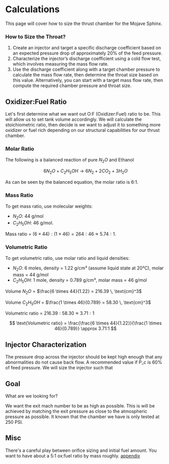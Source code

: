# Calculations

This page will cover how to size the thrust chamber for the Mojave Sphinx.

### How to Size the Throat?

1. Create an injector and target a specific discharge coefficient based on an expected pressure drop of approximately 20% of the feed pressure.
2. Characterize the injector’s discharge coefficient using a cold flow test, which involves measuring the mass flow rate.
3. Use the discharge coefficient along with a target chamber pressure to calculate the mass flow rate, then determine the throat size based on this value. Alternatively, you can start with a target mass flow rate, then compute the required chamber pressure and throat size.

## Oxidizer:Fuel Ratio 

Let's first determine what we want out O:F (Oxidizer:Fuel) ratio to be. This will allow us to set tank volume accordingly. We will calculate the stoichiometric ratio, then decide is we want to adjust it to something more oxidizer or fuel rich depending on our structural capabilities for our thrust chamber. 

### Molar Ratio

The following is a balanced reaction of pure $N_2O$ and Ethanol

$$
6 N_2O + C_2H_5OH \rightarrow 6 N_2 + 2 CO_2 + 3 H_2O
$$

As can be seen by the balanced equation, the molar ratio is 6:1. 

### Mass Ratio

To get mass ratio, use molecular weights: 

- $N_2O$: 44 g/mol
- $C_2H_5OH$: 46 g/mol. 

Mass ratio = $(6 \times 44) : (1 \times 46) = 264 : 46 \approx 5.74:1$.

### Volumetric Ratio

To get volumetric ratio, use molar ratio and liquid densities:

- $N_2O$: 6 moles, density = 1.22 g/cm³ (assume liquid state at 20°C), molar mass = 44 g/mol
- $C_2H_5OH$: 1 mole, density = 0.789 g/cm³, molar mass = 46 g/mol

Volume $N_2O$ = $\frac{6 \times 44}{1.22} = 216.39 \, \text{cm}^3$  

Volume $C_2H_5OH$ = $\frac{1 \times 46}{0.789} = 58.30 \, \text{cm}^3$  

Volumetric ratio = $216.39 : 58.30 \approx 3.71:1$

$$
\text{Volumetric ratio} = \frac{\frac{6 \times 44}{1.22}}{\frac{1 \times 46}{0.789}} \approx 3.71:1
$$

## Injector Characterization 

The pressure drop across the injector should be kept high enough that any abnormalities do not cause back flow. A recommended value if P_c is 60% of feed pressure. We will size the injector such that 



## Goal

What are we looking for? 

We want the exit mach number to be as high as possible. This is will be achieved by matching the exit pressure as close to the atmospheric pressure as possible. It known that the chamber we have is only tested at 250 PSI. 

## Misc

There's a careful play between orifice sizing and initial fuel amount. You want to have about a 5:1 ox:fuel ratio by mass roughly.
[appendix](thrust-chamber-sizing/appendix.pdf)